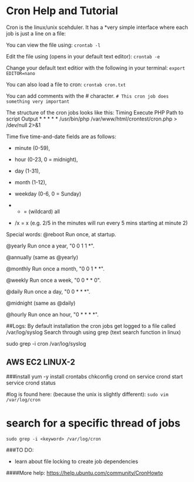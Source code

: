 # Cron Help and Tutorial

Cron is the linux/unix scehduler. It has a *very simple interface where each job is just a line on a file:

You can view the file using:
`crontab -l`

Edit the file using (opens in your default text editor):
`crontab -e`

Change your default text editior with the following in your terminal:
`export EDITOR=nano`

You can also load a file to cron:
`crontab cron.txt`

You can add comments with  the # character.
`# This cron job does something very important`

The structure of the cron jobs looks like this:
    Timing		Execute PHP	Path to script				Output
    * * * * *	/usr/bin/php	/var/www/html/crontest/cron.php		> /dev/null 2>&1

Time five time-and-date fields are as follows: 
 - minute (0-59), 
 - hour (0-23, 0 = midnight), 
 - day (1-31), 
 - month (1-12), 
 - weekday (0-6, 0 = Sunday)

 - * = (wildcard) all
 - /x = x (e.g. 2/5 in the minutes will run every 5 mins starting at minute 2) 


Special words:
@reboot
Run once, at startup.

@yearly
Run once a year, "0 0 1 1 *".

@annually
(same as @yearly)

@monthly
Run once a month, "0 0 1 * *".

@weekly
Run once a week, "0 0 * * 0".

@daily
Run once a day, "0 0 * * *".

@midnight
(same as @daily)

@hourly
Run once an hour, "0 * * * *".


##Logs:
By default installation the cron jobs get logged to a file called /var/log/syslog
Search through using grep (text search function in linux)

sudo grep -i cron /var/log/syslog

## AWS EC2 LINUX-2
###install
    yum -y install crontabs
    chkconfig crond on
    service crond start
    service crond status
    
#log is found here: (because the unix is slightly different):
`sudo vim /var/log/cron `
# search for a specific thread of jobs
`sudo grep -i <keyword> /var/log/cron`


###TO DO:
 - learn about file locking to create job dependencies


 ####More help:
https://help.ubuntu.com/community/CronHowto





